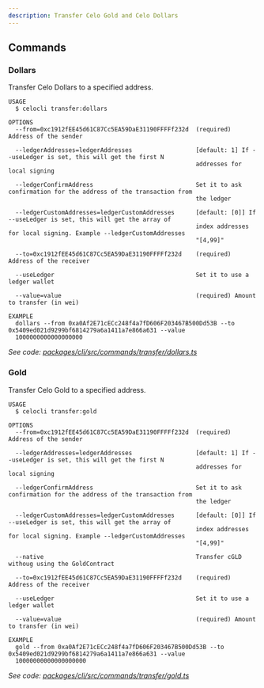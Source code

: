```yaml
---
description: Transfer Celo Gold and Celo Dollars
---
```


## Commands

### Dollars

Transfer Celo Dollars to a specified address.

```
USAGE
  $ celocli transfer:dollars

OPTIONS
  --from=0xc1912fEE45d61C87Cc5EA59DaE31190FFFFf232d  (required) Address of the sender

  --ledgerAddresses=ledgerAddresses                  [default: 1] If --useLedger is set, this will get the first N
                                                     addresses for local signing

  --ledgerConfirmAddress                             Set it to ask confirmation for the address of the transaction from
                                                     the ledger

  --ledgerCustomAddresses=ledgerCustomAddresses      [default: [0]] If --useLedger is set, this will get the array of
                                                     index addresses for local signing. Example --ledgerCustomAddresses
                                                     "[4,99]"

  --to=0xc1912fEE45d61C87Cc5EA59DaE31190FFFFf232d    (required) Address of the receiver

  --useLedger                                        Set it to use a ledger wallet

  --value=value                                      (required) Amount to transfer (in wei)

EXAMPLE
  dollars --from 0xa0Af2E71cECc248f4a7fD606F203467B500Dd53B --to 0x5409ed021d9299bf6814279a6a1411a7e866a631 --value
  1000000000000000000
```

_See code: [packages/cli/src/commands/transfer/dollars.ts](https://github.com/celo-org/celo-monorepo/tree/master/packages/cli/src/commands/transfer/dollars.ts)_

### Gold

Transfer Celo Gold to a specified address.

```
USAGE
  $ celocli transfer:gold

OPTIONS
  --from=0xc1912fEE45d61C87Cc5EA59DaE31190FFFFf232d  (required) Address of the sender

  --ledgerAddresses=ledgerAddresses                  [default: 1] If --useLedger is set, this will get the first N
                                                     addresses for local signing

  --ledgerConfirmAddress                             Set it to ask confirmation for the address of the transaction from
                                                     the ledger

  --ledgerCustomAddresses=ledgerCustomAddresses      [default: [0]] If --useLedger is set, this will get the array of
                                                     index addresses for local signing. Example --ledgerCustomAddresses
                                                     "[4,99]"

  --native                                           Transfer cGLD withoug using the GoldContract

  --to=0xc1912fEE45d61C87Cc5EA59DaE31190FFFFf232d    (required) Address of the receiver

  --useLedger                                        Set it to use a ledger wallet

  --value=value                                      (required) Amount to transfer (in wei)

EXAMPLE
  gold --from 0xa0Af2E71cECc248f4a7fD606F203467B500Dd53B --to 0x5409ed021d9299bf6814279a6a1411a7e866a631 --value
  10000000000000000000
```

_See code: [packages/cli/src/commands/transfer/gold.ts](https://github.com/celo-org/celo-monorepo/tree/master/packages/cli/src/commands/transfer/gold.ts)_
